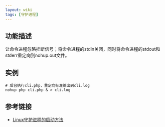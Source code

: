 ```yaml
---
layout: wiki
tags: [守护进程]
---
```


## 功能描述

让命令进程忽略挂断信号；将命令进程的stdin关闭，同时将命令进程的stdout和stderr重定向到nohup.out文件。

## 实例

```
# 后台执行cli.php，重定向标准输出到cli.log
nohup php cli.php & > cli.log
```

## 参考链接

* [Linux守护进程的启动方法](http://www.ruanyifeng.com/blog/2016/02/linux-daemon.html)